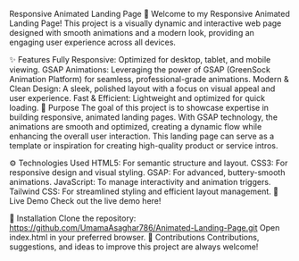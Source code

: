 Responsive Animated Landing Page 🌟
Welcome to my Responsive Animated Landing Page! This project is a visually dynamic and interactive web page designed with smooth animations and a modern look, providing an engaging user experience across all devices.

✨ Features
Fully Responsive: Optimized for desktop, tablet, and mobile viewing.
GSAP Animations: Leveraging the power of GSAP (GreenSock Animation Platform) for seamless, professional-grade animations.
Modern & Clean Design: A sleek, polished layout with a focus on visual appeal and user experience.
Fast & Efficient: Lightweight and optimized for quick loading.
🎯 Purpose
The goal of this project is to showcase expertise in building responsive, animated landing pages. With GSAP technology, the animations are smooth and optimized, creating a dynamic flow while enhancing the overall user interaction. This landing page can serve as a template or inspiration for creating high-quality product or service intros.

⚙️ Technologies Used
HTML5: For semantic structure and layout.
CSS3: For responsive design and visual styling.
GSAP: For advanced, buttery-smooth animations.
JavaScript: To manage interactivity and animation triggers.
Tailwind CSS: For streamlined styling and efficient layout management.
🚀 Live Demo
Check out the live demo here!

📂 Installation
Clone the repository:
https://github.com/UmamaAsaghar786/Animated-Landing-Page.git
Open index.html in your preferred browser.
🙌 Contributions
Contributions, suggestions, and ideas to improve this project are always welcome!

